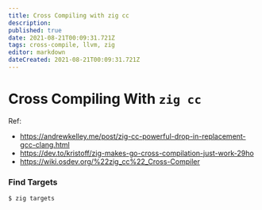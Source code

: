 ```yaml
---
title: Cross Compiling with zig cc
description: 
published: true
date: 2021-08-21T00:09:31.721Z
tags: cross-compile, llvm, zig
editor: markdown
dateCreated: 2021-08-21T00:09:31.721Z
---
```


# Cross Compiling With `zig cc`

Ref:
- https://andrewkelley.me/post/zig-cc-powerful-drop-in-replacement-gcc-clang.html
- https://dev.to/kristoff/zig-makes-go-cross-compilation-just-work-29ho
- https://wiki.osdev.org/%22zig_cc%22_Cross-Compiler

### Find Targets

```bash
$ zig targets
```